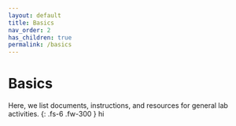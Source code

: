 ```yaml
---
layout: default
title: Basics
nav_order: 2
has_children: true
permalink: /basics
---
```


# Basics

Here, we list documents, instructions, and resources for general lab activities.
{: .fs-6 .fw-300 }
hi